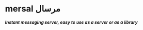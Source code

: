 #                               mersal مرسال
##### Instant messaging server, easy to use as a server or as a library
